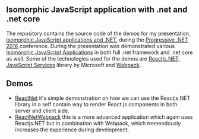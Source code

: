 ## Isomorphic JavaScript application with .net and .net core
The repository contains the source code of the demos for my presentation, [Isomorphic JavaScript applications and .NET](https://skillsmatter.com/conferences/7235-progressive-dot-net-tutorials-2016#program), during the [Progressive .NET 2016](https://skillsmatter.com/conferences/7235-progressive-dot-net-tutorials-2016) conference. During the presentation was demonstrated various [Isomorphic JavaScript Applications](http://nerds.airbnb.com/isomorphic-javascript-future-web-apps/) in both full .net framework and .net core as well. Some of the technologies used for the demos are [Reactjs.NET,](http://reactjs.net/) [JavaScript Services](https://github.com/aspnet/JavaScriptServices) library by Microsoft and [Webpack](https://webpack.github.io/).

## Demos
* [ReactNet](https://github.com/xabikos/isomorphic-javascript-dotnet/tree/master/demo/ReactNet) it's simple demonstration on how we can use the Reactjs.NET library in a self contain way to render React.js components in both server and client side.
* [ReactNetWebpack](https://github.com/xabikos/isomorphic-javascript-dotnet/tree/master/demo/ReactNetWebpack) this is a more advanced application which again uses Reactjs.NET but in combination with Webpack, which tremendously increases the experience during development.
